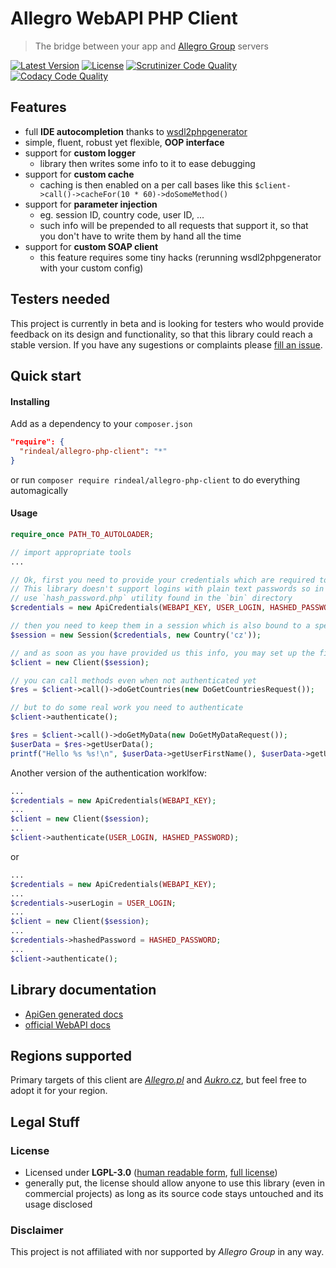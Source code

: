 Allegro WebAPI PHP Client
==========================
> The bridge between your app and [Allegro Group](https://en.wikipedia.org/wiki/Allegro_%28auction_website%29) servers

[![Latest Version](https://img.shields.io/github/release/rindeal/allegro-php-client.svg?style=flat-square)](https://github.com/rindeal/allegro-php-client/releases/latest)
[![License](https://img.shields.io/badge/license-LGPL--3.0-blue.svg?style=flat-square)](https://tldrlegal.com/license/gnu-general-public-license-v3-%28gpl-3%29)
[![Scrutinizer Code Quality](https://img.shields.io/scrutinizer/g/rindeal/allegro-php-client/master.svg?style=flat-square)](https://scrutinizer-ci.com/g/rindeal/allegro-php-client/?branch=master)
[![Codacy Code Quality](https://img.shields.io/codacy/7b16f96aa2494763b210bd07823210a2.svg?style=flat-square)](https://www.codacy.com/app/dev-rindeal/allegro-php-client)


Features
------------
  - full **IDE autocompletion** thanks to [wsdl2phpgenerator](https://github.com/wsdl2phpgenerator/wsdl2phpgenerator)
  - simple, fluent, robust yet flexible, **OOP interface**
  - support for **custom logger**
    - library then writes some info to it to ease debugging
  - support for **custom cache**
    - caching is then enabled on a per call bases like this `$client->call()->cacheFor(10 * 60)->doSomeMethod()`
  - support for **parameter injection**
    - eg. session ID, country code, user ID, ...
    - such info will be prepended to all requests that support it, so that you don't have to write them by hand all the time
  - support for **custom SOAP client**
    - this feature requires some tiny hacks (rerunning wsdl2phpgenerator with your custom config)


Testers needed
----------------
This project is currently in beta and is looking for testers who would provide feedback on its design and functionality,
so that this library could reach a stable version. If you have any sugestions or complaints please [fill an issue](https://github.com/rindeal/allegro-php-client/issues/new).


Quick start
-----------
#### Installing
Add as a dependency to your `composer.json`
```json
"require": {
  "rindeal/allegro-php-client": "*"
}
```
or run `composer require rindeal/allegro-php-client` to do everything automagically

#### Usage
```php
require_once PATH_TO_AUTOLOADER;

// import appropriate tools
...
```
```php
// Ok, first you need to provide your credentials which are required to use WebAPI.
// This library doesn't support logins with plain text passwords so in case you have one,
// use `hash_password.php` utility found in the `bin` directory
$credentials = new ApiCredentials(WEBAPI_KEY, USER_LOGIN, HASHED_PASSWORD);

// then you need to keep them in a session which is also bound to a specific region
$session = new Session($credentials, new Country('cz'));

// and as soon as you have provided us this info, you may set up the final client object
$client = new Client($session);
```
```php
// you can call methods even when not authenticated yet
$res = $client->call()->doGetCountries(new DoGetCountriesRequest());

// but to do some real work you need to authenticate
$client->authenticate();

$res = $client->call()->doGetMyData(new DoGetMyDataRequest());
$userData = $res->getUserData();
printf("Hello %s %s!\n", $userData->getUserFirstName(), $userData->getUserLastName());
```

Another version of the authentication worklfow:
```php
...
$credentials = new ApiCredentials(WEBAPI_KEY);
...
$client = new Client($session);
...
$client->authenticate(USER_LOGIN, HASHED_PASSWORD);
```
or
```php
...
$credentials = new ApiCredentials(WEBAPI_KEY);
...
$credentials->userLogin = USER_LOGIN;
...
$client = new Client($session);
...
$credentials->hashedPassword = HASHED_PASSWORD;
...
$client->authenticate();
```


Library documentation
----------------
  - [ApiGen generated docs](http://rindeal.github.io/allegro-php-client/docs/api/latest/class-Rindeal.Allegro.Client.html)
  - [official WebAPI docs](http://allegro.pl/webapi/documentation.php?lang=en)


Regions supported
----------
Primary targets of this client are _[Allegro.pl](http://allegro.pl/)_ and _[Aukro.cz](http://aukro.cz/)_, but feel free to adopt it for your region.


Legal Stuff
------

### License
  - Licensed under **LGPL-3.0** ([human readable form](https://tldrlegal.com/license/gnu-lesser-general-public-license-v3-%28lgpl-3%29), [full license](https://github.com/rindeal/allegro-php-client/blob/develop/LICENSE.md#lgpl-30))
  - generally put, the license should allow anyone to use this library (even in commercial projects) as long as its source code stays untouched and its usage disclosed

### Disclaimer
This project is not affiliated with nor supported by _Allegro Group_ in any way.
